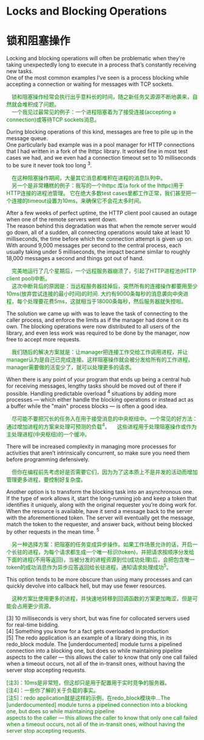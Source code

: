 # Locks and Blocking Operations
# 锁和阻塞操作
Locking and blocking operations will often be problematic when they’re taking unexpectedly long to execute in a process that’s constantly receiving new tasks.<br>
One of the most common examples I’ve seen is a process blocking while accepting a connection or waiting for messages with TCP sockets.
<p></p> <font color="green">
&emsp;锁和阻塞操作经常会执行出乎意料长的时间，随之新任务又源源不断地袭来，自然就会堆积成了问题。<br>
&emsp;一个我见过最常见的例子：一个进程阻塞着为了接受连接(accepting a connection)或等待TCP sockets消息。
</font> <p></p>
During blocking operations of this kind, messages are free to pile up in the message queue.<br>
One particularly bad example was in a pool manager for HTTP connections that I had written in a fork of the lhttpc library. It worked fine in most test cases we had, and we even had a connection timeout set to 10 milliseconds to be sure it never took too long <sup>3</sup>.
<p></p> <font color="green">
&emsp;在这种阻塞操作期间，大量其它消息都堆积在进程的消息队列中。<br>
&emsp;另一个是非常糟糕的例子：我写的一个lhttpc 库(a fork of the lhttpc)用于HTTP连接的进程池管理。 它在绝大多数test cases里都工作正常，我们甚至把一个连接的timeout设置为10ms，来确保它不会花太多时间。
</font> <p></p>

After a few weeks of perfect uptime, the HTTP client pool caused an outage when one of the remote servers went down.<br>
The reason behind this degradation was that when the remote server would go down, all of a sudden, all connecting operations would take at least 10 milliseconds, the time before which the connection attempt is given up on. With around 9,000 messages per second to the central process, each usually taking under 5 milliseconds, the impact became similar to
roughly 18,000 messages a second and things got out of hand.
<p></p> <font color="green">
&emsp;完美地运行了几个星期后，一个远程服务器崩溃了，引起了HTTP进程池(HTTP client pool)中断。<br>
&emsp;这次中断背后的原因是：当远程服务器挂掉后，突然所有的连接操作都要用至少10ms(放弃尝试连接的最小时间)的时间. 大约有9000条每秒的消息袭向中央进程，每个处理要花费5ms，这就相当于18000条每秒，然后服务器就失控啦。
</font> <p></p>
The solution we came up with was to leave the task of connecting to the caller process, and enforce the limits as if the manager had done it on its own. The blocking operations were now distributed to all users of the library, and even less work was required to be done by the manager, now free to accept more requests.
<p></p> <font color="green">
&emsp;我们随后的解决方案就是：让manager把连接工作交给工作调用进程，并让manager认为是自己已完成连接。这样阻塞操作就会被分发给所有的工作进程，manager需要做的活变少了，就可以处理更多的请求。
</font> <p></p>
When there is any point of your program that ends up being a central hub for receiving messages, lengthy tasks should be moved out of there if possible. Handling predictable overload <sup>4</sup> situations by adding more processes — which either handle the blocking operations or instead act as a buffer while the "main" process blocks — is often a good idea.
<p></p> <font color="green">
&emsp;尽可能不要把冗长的任务入在用于接受消息的中央枢纽中。一个常见的好方法：通过增加进程的方案来处理可预测的负载<sup>4</sup>。
&emsp;这些进程用于处理阻塞操作或作为主处理进程(中央枢纽)的一个缓冲。
</font> <p></p>
There will be increased complexity in managing more processes for activities that aren’t intrinsically concurrent, so make sure you need them before programming defensively.
<p></p> <font color="green">
&emsp;但你在编程前先考虑好是否需要它们，因为为了这本质上不是并发的活动而增加管理更多进程，要控制好复杂度。
</font> <p></p>
Another option is to transform the blocking task into an asynchronous one. If the type of work allows it, start the long-running job and keep a token that identifies it uniquely, along with the original requester you’re doing work for. When the resource is available, have it send a message back to the server with the aforementioned token. The server will eventually get the message, match the token to the requester, and answer back, without being blocked by other requests in the mean time. <sup>5</sup>
<p></p> <font color="green">
&emsp;另一种选择方案：把阻塞的任务变成异步操作。如果工作场景允许的话，开启一个长驻的进程，为每个请求都生成一个唯一标识(token)，并把请求按顺序分发给下面的进程(不用等返回)，当被分发的进程资源到位(成功处理)后，会把包含唯一token的成功消息作为异步应答返回给长驻进程，通知请求处理成功<sup>5</sup>。
</font> <p></p>
This option tends to be more obscure than using many processes and can quickly devolve into callback hell, but may use fewer resources.
<p></p> <font color="green">
&emsp;这种方案比使用更多的进程，并快速地转移到回调函数的方案更加晦涩，但是可能会占用更少资源。</font> <p></p>


[3] 10 milliseconds is very short, but was fine for collocated servers used for real-time bidding.<br>
[4] Something you know for a fact gets overloaded in production<br>
[5] The redo application is an example of a library doing this, in its redo_block module. The [underdocumented] module turns a pipelined connection into a blocking one, but does so while maintaining pipeline<br>
aspects to the caller — this allows the caller to know that only one call failed when a timeout occurs, not all of the in-transit ones, without having the server stop accepting requests.

<p></p> <font color="green">

[注3]：10ms是非常短，但这却只是用于配置用于实时竞争的服务器。<br>
[注4]：一些你了解的关于负载的事实。<br>
[注5]：redo application就是这样的示例，在redo_block模块中...The [underdocumented] module turns a pipelined connection into a blocking one, but does so while maintaining pipeline<br>
aspects to the caller — this allows the caller to know that only one call failed when a timeout occurs, not all of the in-transit ones, without having the server stop accepting requests.
</font> <p></p>

